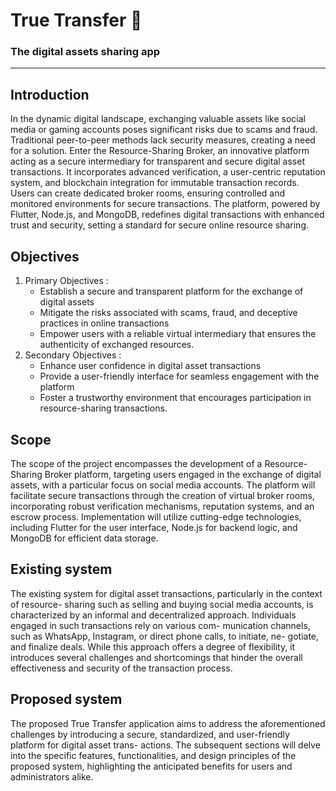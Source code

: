 # True Transfer 🥏
### The digital assets sharing app
---

## Introduction
In the dynamic digital landscape, exchanging valuable assets like social media or gaming accounts poses significant risks due to scams and fraud. Traditional peer-to-peer methods lack security measures, creating a need for a solution. Enter the Resource-Sharing Broker, an innovative platform acting as a secure intermediary for transparent and secure digital asset transactions. It incorporates advanced verification, a user-centric reputation system, and blockchain integration for immutable transaction records. Users can create dedicated broker rooms, ensuring controlled and monitored environments for secure transactions. The platform, powered by Flutter, Node.js, and MongoDB, redefines digital transactions with enhanced trust and security, setting a standard for secure online resource sharing.

## Objectives
1. Primary Objectives :
     - Establish a secure and transparent platform for the exchange of digital assets
     - Mitigate the risks associated with scams, fraud, and deceptive practices in online
       transactions
     - Empower users with a reliable virtual intermediary that ensures the authenticity of
       exchanged resources.
2. Secondary Objectives :
     - Enhance user confidence in digital asset transactions
     - Provide a user-friendly interface for seamless engagement with the platform
     - Foster a trustworthy environment that encourages participation in resource-sharing
       transactions.
## Scope 
The scope of the project encompasses the development of a Resource-Sharing Broker platform, targeting users engaged in the exchange of digital assets, with a particular focus on social media accounts. The platform will facilitate secure transactions through the creation of virtual broker rooms, incorporating robust verification mechanisms, reputation systems, and an escrow process. Implementation will utilize cutting-edge technologies, including Flutter for the user interface, Node.js for backend logic, and MongoDB for efficient data storage.

## Existing system
The existing system for digital asset transactions, particularly in the context of resource- sharing such as selling and buying social media accounts, is characterized by an informal and decentralized approach. Individuals engaged in such transactions rely on various com- munication channels, such as WhatsApp, Instagram, or direct phone calls, to initiate, ne- gotiate, and finalize deals. While this approach offers a degree of flexibility, it introduces several challenges and shortcomings that hinder the overall effectiveness and security of the transaction process.
 ## Proposed system
The proposed True Transfer application aims to address the aforementioned challenges by introducing a secure, standardized, and user-friendly platform for digital asset trans- actions. The subsequent sections will delve into the specific features, functionalities, and design principles of the proposed system, highlighting the anticipated benefits for users and administrators alike.





